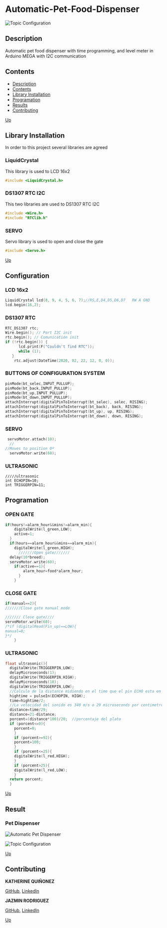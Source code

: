 <a name="top"></a>
# Automatic-Pet-Food-Dispenser

![Topic Configuration](https://github.com/FreakJazz/Connection-MQTT-with-Python/blob/master/images/topic.JPG)

<a name="item1"></a>
## Description

Automatic pet food dispenser with time programming, and level meter in Arduino MEGA with I2C communication

<a name="item2"></a>
## Contents
- [Description](#item1)
- [Contents](#item2)
- [Library Installation](#item3)
- [Programation](#item5)
- [Results](#item6)
- [Contributing](#item6)

[Up](#top)

<a name="item3"></a>
## Library Installation

In order to this project several libraries are agreed 

### LiquidCrystal

This library is used to LCD 16x2

```C++
#include <LiquidCrystal.h>
```

### DS1307 RTC I2C

This two libraries are used to DS1307 RTC I2C

```C++
#include <Wire.h> 
#include "RTClib.h"
```
### SERVO

Servo library is used to open and close the gate

```C++
#include <Servo.h>
```

[Up](#top)

<a name="item4"></a>
## Configuration

### LCD 16x2
```C++
LiquidCrystal lcd(8, 9, 4, 5, 6, 7);//RS,E,D4,D5,D6,D7   RW A GND
lcd.begin(16,2);
```

### DS1307 RTC
```C++
RTC_DS1307 rtc;
Wire.begin(); // Port I2C init
rtc.begin(); // Comunication init
if (!rtc.begin()) {
      lcd.print(F("Couldn't find RTC"));
      while (1);
   }
    rtc.adjust(DateTime(2020, 02, 22, 12, 0, 0));
```

### BUTTONS OF CONFIGURATION SYSTEM

```C++
pinMode(bt_selec,INPUT_PULLUP); 
pinMode(bt_back,INPUT_PULLUP);
pinMode(bt_up,INPUT_PULLUP);
pinMode(bt_down,INPUT_PULLUP);
attachInterrupt(digitalPinToInterrupt(bt_selec), selec, RISING);
attachInterrupt(digitalPinToInterrupt(bt_back), back, RISING);
attachInterrupt(digitalPinToInterrupt(bt_up), up, RISING);
attachInterrupt(digitalPinToInterrupt(bt_down), down, RISING);
```

### SERVO 

```C++
 servoMotor.attach(10);
  // 
//Moves to position 0º
  servoMotor.write(60);
```

### ULTRASONIC
```C+++
/////ultrasonic
int ECHOPIN=10;
int TRIGGERPIN=11;
```

<a name="item5"></a>
## Programation

### OPEN GATE 

```C++
if(hours!=alarm_hour&&mins!=alarm_min){
    digitalWrite(l_green,LOW);
    active=1;
  }
  if(hours==alarm_hour&&mins==alarm_min){
    digitalWrite(l_green,HIGH);
      ///////Open gate///////
  delay(10*breed);
  servoMotor.write(60);  
    if(active==1){
        alarm_hour=food*alarm_hour;
      } 
    }
```
### CLOSE GATE 
```C++
if(manual==2){
///////Close gate manual mode 

/////// Close gate////
servoMotor.write(60);
/*if (digitalRead(Fin_up)==LOW){
manual=0;
}*/
    }
```
### ULTRASONIC
```C++
float ultrasonic(){
  digitalWrite(TRIGGERPIN,LOW);
  delayMicroseconds(1);
  digitalWrite(TRIGGERPIN,HIGH);
  delayMicroseconds(10);
  digitalWrite(TRIGGERPIN,LOW);
  //Calculo de la distance midiendo en el time que el pin ECHO esta en alto
  hightime = pulseIn(ECHOPIN, HIGH);
  time=hightime/2;
  //La velocidad del sonido es 340 m/s o 29 microseconds por centimetro
  distance=time/29;
  distance=21-distance;
  porcent=(distance*100)/20;  //porcentaje del plato
  if (porcent<=0){
    porcent=0;
    }
    if (porcent>=92){
    porcent=100;
    }
    if (porcent<=25){
    digitalWrite(l_red,HIGH);
    }
    if (porcent>25){
    digitalWrite(l_red,LOW);
    }
  return porcent;
  }
```

[Up](#top)

<a name="item6"></a>
## Result

### Pet Dispenser

![Automatic Pet Dispenser](https://github.com/FreakJazz/Connection-MQTT-with-Python/blob/master/images/send_python.JPG)


![Topic Configuration](https://github.com/FreakJazz/Connection-MQTT-with-Python/blob/master/images/topic.JPG)

[Up](#top)

<a name="item7"></a>
## Contributing

**KATHERINE QUIÑONEZ** 

[GitHub](https://github.com/), [LinkedIn](https://www.linkedin.com/)

**JAZMIN RODRIGUEZ** 

[GitHub](https://github.com/FreakJazz), [LinkedIn](https://www.linkedin.com/in/jazm%C3%ADn-rodr%C3%ADguez-80b580133/)

[Up](#top)